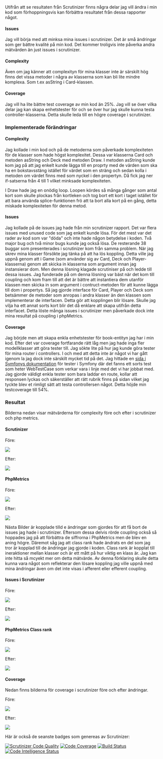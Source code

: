 Utifrån att se resultaten från Scrutinizer finns några delar jag vill ändra i min kod som förhoppningsvis kan förbättra resultatet från dessa rapporter något.

#### Issues

Jag vill börja med att minksa mina issues i scrutinizer. Det är små ändringar som ger bättre kvalité på min kod. Det kommer troligvis inte påverka andra mätvärden än just issues i scrutinizer. 


#### Complexity

Även om jag känner att complexityn för mina klasser inte är särskilt hög finns det vissa metoder i några av klasserna som kan bli lite mindre komplexa. Som t.ex asString i Card-klassen. 


#### Coverage

Jag vill ha lite bättre test coverage av min kod än 25%. Jag vill se över vilka delar jag kan skapa enhetstester för och se över hur jag skulle kunna testa controller-klasserna. Detta skulle leda till en högre coverage i scrutinizer. 


### Implementerade förändringar

#### Complexity

Jag kollade i min kod och på de metoderna som påverkade komplexiteten för de klasser som hade högst komplexitet. Dessa var klasserna Card och metoden asString och Deck med metoden Draw. 
I metoden asString kunde kom jag på att jag enkelt kunde lägga till en proprty med de värden som ska ha en bokstavsstäng istället för värdet som en sträng och sedan kolla i metoden om värdet finns med som nyckel i den propertyn. Då fick jag ner if-satserna från 4 till 1 vilket minksade komplexiteten. 

I Draw hade jag en onödig loop. Loopen kördes så många gånger som antal kort som skulle plockas från kortleken och tog bort ett kort i taget istället för att bara använda splice-funktionen frö att ta bort alla kort på en gång, detta miskade komplexiteten för denna metod.

#### Issues

Jag kollade på de issues jag hade från min scrutinizer rapport. Det var flera issues med unused code som jag enkelt kunde lösa. För det mest var det rader av kod som var "döda" och inte hade någon betydelse i koden. Två major bug och två minor bugs kunde jag också lösa. De resterande 38 buggar som presenterades i scrutinizer kom från samma problem. När jag skrev mina klasser försökte jag tänka på att ha lös koppling. Detta ville jag uppnå genom att i Game (som använder sig av Card, Deck och Player-klasserna) genom att skicka in klasserna som argument innan jag instansierar dom. Men denna lösning klagade scrutiniser på och ledde till dessa issues. Jag funderade på om denna lösning var bäst när det kom till coupling och kom fram till att det är bättre att instantiera dem utanför klassen men skicka in som argument i contruct-metoden för att kunne lägga till dom i propertys. Så jag gjorde interface för Card, Player och Deck som betsämmer de metoder som anropas i andra klasser än den klassen som implementerar de interfacen. Detta gör att kopplingen blir lösare. Skulle jag vilja ha ett annat sorts kort blir det då enklare att skapa utifrån detta interfacet. Detta löste många issues i scrutinizer men påverkade dock inte mina resultat på coupling i phpMetrics. 


#### Coverage

Jag börjde men att skapa enkla enhetstester för book-entityn jag har i min kod. Efter det var coverage fortfarande rätt låg men jag hade inga fler modellklasser att göra tester till. Jag sökte lite på hur jag kunde göra tester för mina router i controllers. I och med att detta inte är något vi har gått igenom la jag dock inte särskilt mycket tid på det. Jag hittade en [sida i Symfonys dokumentation](https://symfony.com/doc/current/testing.html#the-phpunit-testing-framework) för tester i Symfony där det fanns ett sorts test som heter WebTestCase som verkar vara i linje med det vi har jobbat med. Jag gjorde väldigt enkla tester som bara laddar en route, kollar att responsen lyckas och säkerställer att rätt rubrik finns på sidan vilket jag tyckte blev et rimligt sätt att testa controllersen något. Detta höjde min testcoverage till 54%. 

### Resultat

Bilderna nedan visar mätvärderna för complexity före och efter i scrutinizer och php metrics.

#### Scrutinizer
Före:

<img src="/img/scrutinizer/complexity.png" class="metrics-img">

Efter:

<img src="/img/scrutinizer/result-complexity.png" class="metrics-img">


#### PhpMetrics

Före:

<img src="/img/phpmetrics/complexity.png" class="metrics-img">

Efter:

<img src="/img/phpmetrics/result-complexity.png" class="metrics-img">


Nästa Bilder är kopplade tilld e ändringar som gjordes för att få bort de issues jag hade i scrutinizer. Eftersom dessa delvis rörde coupling också så hoppades jag på att förbättra de siffrorna i PhpMetrics men de blev en aning högre. Däremot såg jag att class rank hade ändrats en del som jag tror är kopplad till de ändringar jag gjorde i koden. Class rank är kopplat till ineraktioner mellan klasser och är ett mått på hur viktig en klass är. Jag kan inte hitta så mcyekt mer om detta mätvärde. Av denna förklaring skulle detta kunna vara något som reflekterar den lösare koppling jag ville uppnå med mina ändringar även om det inte visas i afferent eller efferent coupling. 


#### Issues i Scrutinizer
Före:

<img src="/img/scrutinizer/issues.png" class="metrics-img">

Efter:

<img src="/img/scrutinizer/result-issues.png" class="metrics-img">


#### PhpMetrics Class rank

Före:

<img src="/img/phpmetrics/class-rank.png" class="metrics-img">

Efter:

<img src="/img/phpmetrics/result-class-rank.png" class="metrics-img">


#### Coverage
Nedan finns bilderna för coverage i scrutinizer före och efter ändringar.

Före:

<img src="/img/scrutinizer/coverage.png" class="metrics-img">

Efter:

<img src="/img/scrutinizer/result-coverage.png" class="metrics-img">


Här är också de seanste badges som genereas av Scrutinizer:

[![Scrutinizer Code Quality](https://scrutinizer-ci.com/g/olssonmalin/mvc-report/badges/quality-score.png?b=main)](https://scrutinizer-ci.com/g/olssonmalin/mvc-report/?branch=main)
[![Code Coverage](https://scrutinizer-ci.com/g/olssonmalin/mvc-report/badges/coverage.png?b=main)](https://scrutinizer-ci.com/g/olssonmalin/mvc-report/?branch=main)
[![Build Status](https://scrutinizer-ci.com/g/olssonmalin/mvc-report/badges/build.png?b=main)](https://scrutinizer-ci.com/g/olssonmalin/mvc-report/build-status/main)
[![Code Intelligence Status](https://scrutinizer-ci.com/g/olssonmalin/mvc-report/badges/code-intelligence.svg?b=main)](https://scrutinizer-ci.com/code-intelligence)